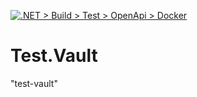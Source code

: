 [![.NET > Build > Test > OpenApi > Docker](https://github.com/kubeosx/Test.Vault/actions/workflows/pipeline.yaml/badge.svg)](https://github.com/kubeosx/Test.Vault/actions/workflows/pipeline.yaml)

# Test.Vault

"test-vault"


